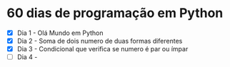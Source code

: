 # 60 dias de programação em Python
- [x] Dia 1 - Olá Mundo em Python
- [x] Dia 2 - Soma de dois numero de duas formas diferentes
- [x] Dia 3 - Condicional que verifica se numero é par ou ímpar
- [ ] Dia 4 - 
